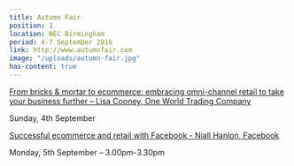 ```yaml
---
title: Autumn Fair
position: 1
location: NEC Birmingham
period: 4-7 September 2016
link: http://www.autumnfair.com
image: "/uploads/autumn-fair.jpg"
has-content: true
---
```


[From bricks & mortar to ecommerce: embracing omni-channel retail to take your business further – Lisa Cooney, One World Trading Company](http://www.autumnfair.com/page.cfm/action=seminar/libID=1/libEntryID=3/listID=1)

Sunday, 4th September

[Successful ecommerce and retail with Facebook - Niall Hanlon, Facebook](http://www.autumnfair.com/page.cfm/action=seminar/libID=1/libEntryID=9/listID=1)

Monday, 5th September – 3.00pm-3.30pm